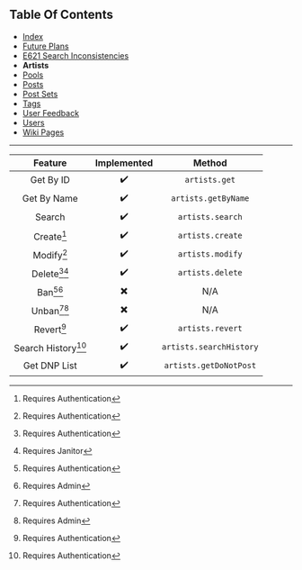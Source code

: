 ## Table Of Contents
- [Index](README.md)
- [Future Plans](FuturePlans.md)
- [E621 Search Inconsistencies](E621SearchInconsistencies.md)
- **Artists**
- [Pools](Pools.md)
- [Posts](Posts.md)
- [Post Sets](PostSets.md)
- [Tags](Tags.md)
- [User Feedback](UserFeedback.md)
- [Users](Users.md)
- [Wiki Pages](WikiPages.md)

<hr>

|       Feature      | Implemented |          Method         |
|:------------------:|:-----------:|:-----------------------:|
|      Get By ID     |      ✔️      |      `artists.get`      |
|     Get By Name    |      ✔️      |   `artists.getByName`   |
|       Search       |      ✔️      |     `artists.search`    |
|     Create[^1]     |      ✔️      |     `artists.create`    |
|     Modify[^1]     |      ✔️      |     `artists.modify`    |
|   Delete[^1][^3]   |      ✔️      |     `artists.delete`    |
|     Ban[^1][^5]    |      ✖️      |           N/A           |
|    Unban[^1][^5]   |      ✖️      |           N/A           |
|     Revert[^1]     |      ✔️      |     `artists.revert`    |
| Search History[^1] |      ✔️      | `artists.searchHistory` |
|    Get DNP List    |      ✔️      |  `artists.getDoNotPost` |

[^1]: Requires Authentication
[^2]: Requires Privileged
[^3]: Requires Janitor
[^4]: Requires Moderator
[^5]: Requires Admin
